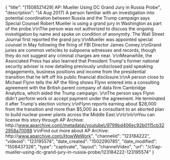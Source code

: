 {
    "title": "[1508521429] AP: Mueller Using DC Grand Jury in Russia Probe",
    "description": "(4 Aug 2017) A person familiar with an investigation into potential coordination between Russia and the Trump campaign says Special Counsel Robert Mueller is using a grand jury in Washington as part of the probe.\r\nThe person was not authorized to discuss the ongoing investigation by name and spoke on condition of anonymity. The Wall Street Journal first reported the grand jury.\r\nMueller was appointed special counsel in May following the firing of FBI Director James Comey.\r\nGrand juries are common vehicles to subpoena witnesses and records, though they do not suggest any criminal charges are near. \r\nMeanwhile, the Associated Press has also learned that President Trump's former national security adviser is now detailing previously undisclosed paid speaking engagements, business positions and income from the presidential transition that he left off his public financial disclosure.\r\nA person close to Michael Flynn tells the AP the filing shows Flynn entered into a consulting agreement with the British parent company of data firm Cambridge Analytica, which aided the Trump campaign. \r\nThe person says Flynn didn't perform work or accept payment under the agreement. He terminated it after Trump's election victory.\r\nFlynn reports earning about $28,000 from the transition and more than $5,000 as a consultant to an aborted plan to build nuclear power plants across the Middle East.\r\n\r\n\r\nYou can license this story through AP Archive: http:\/\/www.aparchive.com\/metadata\/youtube\/9799bd406ec92b0115cb322958a70088 \r\nFind out more about AP Archive: http:\/\/www.aparchive.com\/HowWeWork",
    "channelid": "123184222",
    "videoid": "123195574",
    "date_created": "1502290785",
    "date_modified": "1508437326",
    "type": "captivate",
    "layout": "channelVideo",
    "url": "\/c1\/ap-mueller-using-dc-grand-jury-in-russia-probe\/123184222-123195574"
}